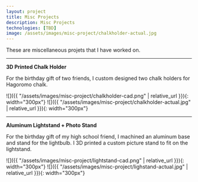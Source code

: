 ```yaml
---
layout: project
title: Misc Projects
description: Misc Projects
technologies: [TBD]
image: /assets/images/misc-project/chalkholder-actual.jpg
---
```



These are miscellaneous projets that I have worked on. 

---

**3D Printed Chalk Holder**

For the birthday gift of two friends, I custom designed two chalk holders for Hagoromo chalk. 

![]({{ "/assets/images/misc-project/chalkholder-cad.png" | relative_url }}){: width="300px"}
![]({{ "/assets/images/misc-project/chalkholder-actual.jpg" | relative_url }}){: width="300px"}

---

**Aluminum Lightstand + Photo Stand**

For the birthday gift of my high school friend, I machined an aluminum base and stand for the lightbulb. I 3D printed a custom picture stand to fit on the lightstand. 

![]({{ "/assets/images/misc-project/lightstand-cad.png" | relative_url }}){: width="300px"}
![]({{ "/assets/images/misc-project/lighstand-actual.jpg" | relative_url }}){: width="300px"}